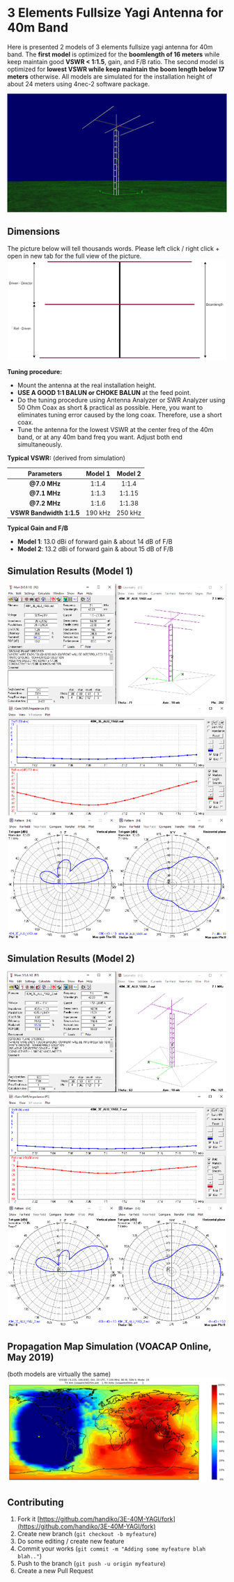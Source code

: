 # 3 Elements Fullsize Yagi Antenna for 40m Band
Here is presented 2 models of 3 elements fullsize yagi antenna for 40m band.
The **first model** is optimized for the **boomlength of 16 meters** while keep maintain good **VSWR < 1:1.5**, gain, and F/B ratio. The second model is optimized for **lowest VSWR while keep maintain the boom length below 17 meters** otherwise. All models are simulated for the installation height of about 24 meters using 4nec-2 software package.

![](./panoramic.png)

## Dimensions
The picture below will tell thousands words. Please left click / right click + open in new tab for the full view of the picture.
![](./yagi-diagram.png)

**Tuning procedure:**
* Mount the antenna at the real installation height.
* **USE A GOOD 1:1 BALUN or CHOKE BALUN** at the feed point.
* Do the tuning procedure using Antenna Analyzer or SWR Analyzer using 50 Ohm Coax as short & practical as possible. Here, you want to eliminates tuning error caused by the long coax. Therefore, use a short coax.
* Tune the antenna for the lowest VSWR at the center freq of the 40m band, or at any 40m band freq you want. Adjust both end simultaneously.

**Typical VSWR:**
(derived from simulation)

|**Parameters**          |**Model 1**|**Model 2**|
|:----------------------:|:---------:|:---------:|
|**@7.0 MHz**            | 1:1.4     | 1:1.4     |
|**@7.1 MHz**            | 1:1.3     | 1:1.15    |
|**@7.2 MHz**            | 1:1.6     | 1:1.38    |
|**VSWR Bandwidth 1:1.5**| 190 kHz   | 250 kHz   |

**Typical Gain and F/B**
* **Model 1**: 13.0 dBi of forward gain & about 14 dB of F/B
* **Model 2**: 13.2 dBi of forward gain & about 15 dB of F/B 

## Simulation Results (Model 1)
![](./model1_sim1.png)
![](./model1_sim2_VSWR.png)
![](./model1_sim3_patt.png)

## Simulation Results (Model 2)
![](./model2_sim1.png)
![](./model2_sim2_VSWR.png)
![](./model2_sim3_patt.png)

## Propagation Map Simulation (VOACAP Online, May 2019)
(both models are virtually the same)
![](./prop.png)

## Contributing
1. Fork it [https://github.com/handiko/3E-40M-YAGI/fork](https://github.com/handiko/3E-40M-YAGI/fork)
2. Create new branch (`git checkout -b myfeature`)
3. Do some editing / create new feature
4. Commit your works (`git commit -m "Adding some myfeature blah blah.."`)
5. Push to the branch (`git push -u origin myfeature`)
6. Create a new Pull Request
